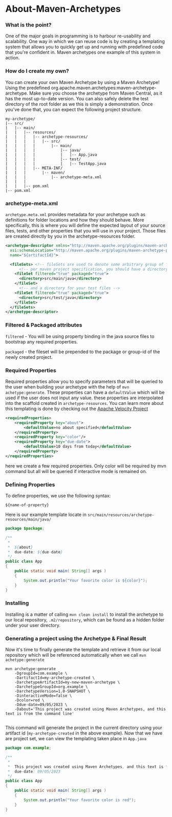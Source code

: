 # About-Maven-Archetypes

### What is the point?

One of the major goals in programming is to harbour re-usability and scalability.
One way in which we can reuse code is by creating a templating system that allows 
you to quickly get up and running with predefined code that you're confident in.
Maven archetypes one example of this system in action. 

### How do I create my own?

You can create your own Maven Archetype by using a Maven Archetype! Using the predefined
org.apache.maven.archetypes:maven-archetype-archetype. Make sure you choose the archetype from 
Maven Central, as it has the most up-to-date version. You can also safely delete the test directory of the root folder
as we this is simply a demonstration. Once you've done that, you can expect the following project structure. 

```text
my-archetype/
|-- src/
|   |-- main/
|   |   |-- resources/
|   |   |   |-- archetype-resources/
|   |   |   |   |-- src/
|   |   |   |       |-- main/
|   |   |   |           |-- java/
|   |   |   |           |   |-- App.java
|   |   |   |           |-- test/
|   |   |   |           |   |-- TestApp.java
|   |   |   |-- META-INF/
|   |   |       |-- maven/
|   |   |           |-- archetype-meta.xml  
|   |   |                   
|   |   |-- pom.xml
|-- pom.xml
```

### archetype-meta.xml

`archetype.meta.xml` provides metadata for your archetype such as definitions for folder locations
and how they should behave. More specifically, this is where you will define the expected layout
of your source files, tests, and other properties that you will use in your project.
Those files are created directly by you in the archetype-resources folder. 

```xml
<archetype-descriptor xmlns="http://maven.apache.org/plugins/maven-archetype-plugin/archetype-descriptor/1.0.0" xmlns:xsi="http://www.w3.org/2001/XMLSchema-instance"
  xsi:schemaLocation="http://maven.apache.org/plugins/maven-archetype-plugin/archetype-descriptor/1.0.0 http://maven.apache.org/xsd/archetype-descriptor-1.0.0.xsd"  
  name="${artifactId}">

  <fileSets> <!-- fileSets are used to denote some arbitrary group of folders in your project. -->
      <!-- per maven project specification, you should have a directory for your java source files -->
    <fileSet filtered="true" packaged="true">
      <directory>src/main/java</directory>                                                                                                                           
    </fileSet>                                                                                       
      <!-- and a directory for your test files -->
    <fileSet filtered="true" packaged="true">                                                                                                                        
      <directory>src/test/java</directory>                                                                                                                           
    </fileSet>                                                                                                                                                       
  </fileSets>
</archetype-descriptor>
```

### Filtered & Packaged attributes

`filtered` - You will be using property binding in the java source files to
bootstrap any required properties.

`packaged` - the fileset will be prepended to the package or group-id of the newly created
project.

### Required Properties

Required properties allow you to specify parameters that will
be queried to the user when building your archetype with the help of `mvn achetype:generate`. These properties
can have a `defaultValue` which will be used if the user does not input any value. these properties are interpolated into
the scaffold created in `archetype-resources`. You can learn more about this templating is done by checking out the [Apache Velocity Project](https://velocity.apache.org/)
```xml
<requiredProperties>
    <requiredProperty key="about">
        <defaultValue>no about specified</defaultValue>
    </requiredProperty>
    <requiredProperty key="color"/>
    <requiredProperty key="due-date">
        <defaultValue>10 days from today</defaultValue>
    </requiredProperty> 
</requiredProperties>

```
here we create a few required properties. Only color will be required by mvn command but all will be queried if 
interactive mode is remained on.


### Defining Properties
To define properties, we use the following syntax: 
```thymeleaftemplatesexpressions
${name-of-property}
```
Here is our example template locate in `src/main/resources/archetype-resources/main/java/`

```java
package $package;

/**
 *
 *  ${about}
 *  due-date: ${due-date}
 */
public class App
{
    public static void main( String[] args )
    {
        System.out.println("Your favorite color is ${color}");
    }
}

```

### Installing

Installing is a matter of calling `mvn clean install` to install the archetype
to our local repository, `.m2/repository`, which can be found as a hidden folder under your user directory.


### Generating a project using the Archetype & Final Result

Now it's time to finally generate the template and retrieve it from our
local repository which will be referenced automatically when we call `mvn achetype:generate`

```
mvn archetype:generate
    -DgroupId=com.example \
    -DartifactId=my-archetype-created \
    -DarchetypeArtifactId=my-new-maven-archetype \
    -DarchetypeGroupId=org.example \
    -DarchetypeVersion=1.0-SNAPSHOT \
    -DinteractiveMode=false \
    -Dcolor=red \
    -Ddue-date=09/05/2023 \
    -Dabout='This project was created using Maven Archetypes, and this text is from the command line'


```

This command will generate the project in the current directory
using your artifact id (`my-archetype-created` in the above example).
Now that we have are project set, we can view the templating taken place in `App.java`

```java
package com.example;

/**
 *
 *  This project was created using Maven Archetypes, and this text is from the command line
 *  due-date: 09/05/2023
 */
public class App
{
    public static void main( String[] args )
    {
        System.out.println("Your favorite color is red");
    }
}
```






